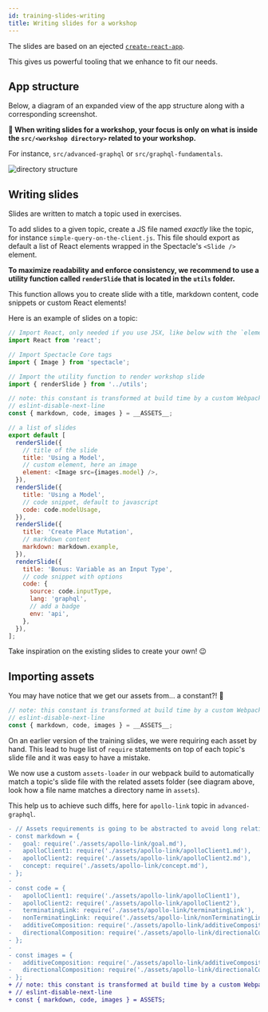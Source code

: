 ```yaml
---
id: training-slides-writing
title: Writing slides for a workshop
---
```


The slides are based on an ejected [`create-react-app`](https://github.com/facebookincubator/create-react-app).

This gives us powerful tooling that we enhance to fit our needs.

## App structure

Below, a diagram of an expanded view of the app structure along with a corresponding screenshot.

**🔖 When writing slides for a workshop, your focus is only on what is inside the `src/<workshop directory>` related to your workshop.**

For instance, `src/advanced-graphql` or `src/graphql-fundamentals`.

![directory structure](/guides/img/training/directory-structure.png)

## Writing slides

Slides are written to match a topic used in exercises.

To add slides to a given topic, create a JS file named _exactly_ like the topic, for instance `simple-query-on-the-client.js`. This file should export as default a list of React elements wrapped in the Spectacle's `<Slide />` element.

**To maximize readability and enforce consistency, we recommend to use a utility function called `renderSlide` that is located in the `utils` folder.**

This function allows you to create slide with a title, markdown content, code snippets or custom React elements!

Here is an example of slides on a topic:

```js
// Import React, only needed if you use JSX, like below with the `element` property
import React from 'react';

// Import Spectacle Core tags
import { Image } from 'spectacle';

// Import the utility function to render workshop slide
import { renderSlide } from '../utils';

// note: this constant is transformed at build time by a custom Webpack loader
// eslint-disable-next-line
const { markdown, code, images } = __ASSETS__;

// a list of slides
export default [
  renderSlide({
    // title of the slide
    title: 'Using a Model',
    // custom element, here an image
    element: <Image src={images.model} />,
  }),
  renderSlide({
    title: 'Using a Model',
    // code snippet, default to javascript
    code: code.modelUsage,
  }),
  renderSlide({
    title: 'Create Place Mutation',
    // markdown content
    markdown: markdown.example,
  }),
  renderSlide({
    title: 'Bonus: Variable as an Input Type',
    // code snippet with options
    code: {
      source: code.inputType,
      lang: 'graphql',
      // add a badge
      env: 'api',
    },
  }),
];
```

Take inspiration on the existing slides to create your own! 😉

## Importing assets

You may have notice that we get our assets from… a constant?! 🤔

```js
// note: this constant is transformed at build time by a custom Webpack loader
// eslint-disable-next-line
const { markdown, code, images } = __ASSETS__;
```

On an earlier version of the training slides, we were requiring each asset by hand. This lead to huge list of `require` statements on top of each topic's slide file and it was easy to have a mistake.

We now use a custom `assets-loader` in our webpack build to automatically match a topic's slide file with the related assets folder (see diagram above, look how a file name matches a directory name in `assets`).

This help us to achieve such diffs, here for `apollo-link` topic in `advanced-graphql`.

```diff
- // Assets requirements is going to be abstracted to avoid long relative paths
- const markdown = {
-   goal: require('./assets/apollo-link/goal.md'),
-   apolloClient1: require('./assets/apollo-link/apolloClient1.md'),
-   apolloClient2: require('./assets/apollo-link/apolloClient2.md'),
-   concept: require('./assets/apollo-link/concept.md'),
- };
-  
- const code = {
-   apolloClient1: require('./assets/apollo-link/apolloClient1'),
-   apolloClient2: require('./assets/apollo-link/apolloClient2'),
-   terminatingLink: require('./assets/apollo-link/terminatingLink'),
-   nonTerminatingLink: require('./assets/apollo-link/nonTerminatingLink'),
-   additiveComposition: require('./assets/apollo-link/additiveComposition'),
-   directionalComposition: require('./assets/apollo-link/directionalComposition'),
- };
-  
- const images = {
-   additiveComposition: require('./assets/apollo-link/additiveComposition.png'),
-   directionalComposition: require('./assets/apollo-link/directionalComposition.png'),
- };
+ // note: this constant is transformed at build time by a custom Webpack loader
+ // eslint-disable-next-line
+ const { markdown, code, images } = ASSETS;
```
